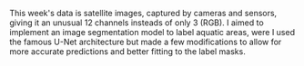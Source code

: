This week's data is satellite images, captured by cameras and sensors, giving it an unusual 12 channels insteads of only 3 (RGB).
I aimed to implement an image segmentation model to label aquatic areas, were I used the famous U-Net architecture but made a few modifications to allow for more accurate predictions and better fitting to the label masks.
